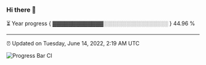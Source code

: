 ### Hi there 👋

⏳ Year progress { ▓▓▓▓▓▓▓▓▓▓▓▓▓░░░░░░░░░░░░░░░░░ } 44.96 %

---

⏰ Updated on Tuesday, June 14, 2022, 2:19 AM UTC

![Progress Bar CI](https://github.com/arthurbuhl/arthurbuhl/workflows/Progress%20Bar%20CI/badge.svg)
